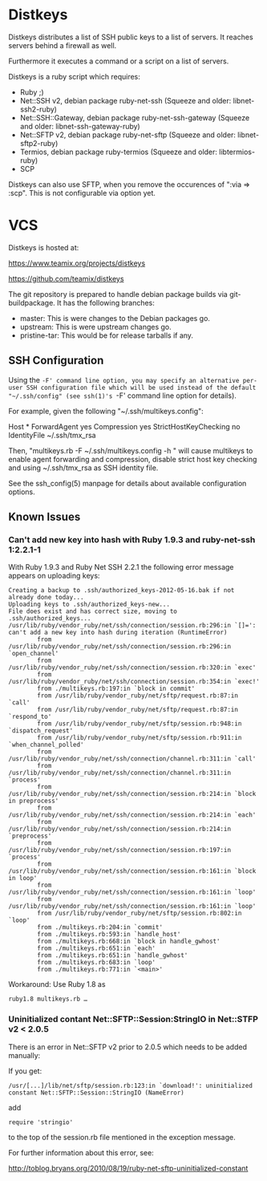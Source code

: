 Distkeys
========
Distkeys distributes a list of SSH public keys to a list of servers. It
reaches servers behind a firewall as well.

Furthermore it executes a command or a script on a list of servers.

Distkeys is a ruby script which requires:

* Ruby ;)
* Net::SSH v2, debian package ruby-net-ssh
  (Squeeze and older: libnet-ssh2-ruby)
* Net::SSH::Gateway, debian package ruby-net-ssh-gateway
  (Squeeze and older: libnet-ssh-gateway-ruby)
* Net::SFTP v2, debian package ruby-net-sftp
  (Squeeze and older: libnet-sftp2-ruby)
* Termios, debian package ruby-termios
  (Squeeze and older: libtermios-ruby)
* SCP

Distkeys can also use SFTP, when you remove the occurences of
":via => :scp". This is not configurable via option yet.


VCS
===

Distkeys is hosted at:

https://www.teamix.org/projects/distkeys

https://github.com/teamix/distkeys

The git repository is prepared to handle debian package builds via
git-buildpackage. It has the following branches:

* master: This is were changes to the Debian packages go.
* upstream: This is were upstream changes go.
* pristine-tar: This would be for release tarballs if any.


SSH Configuration
-----------------

Using the `-F' command line option, you may specify an alternative
per-user SSH configuration file which will be used instead of the default
"~/.ssh/config" (see ssh(1)'s `-F' command line option for details).

For example, given the following "~/.ssh/multikeys.config":

  Host *
      ForwardAgent yes
      Compression yes
      StrictHostKeyChecking no
      IdentityFile ~/.ssh/tmx_rsa

Then, "multikeys.rb -F ~/.ssh/multikeys.config -h <hostlist> <action>"
will cause multikeys to enable agent forwarding and compression, disable
strict host key checking and using ~/.ssh/tmx_rsa as SSH identity file.

See the ssh_config(5) manpage for details about available configuration
options.


Known Issues
------------

### Can't add new key into hash with Ruby 1.9.3 and ruby-net-ssh 1:2.2.1-1
With Ruby 1.9.3 and Ruby Net SSH 2.2.1 the following error message
appears on uploading keys:

	Creating a backup to .ssh/authorized_keys-2012-05-16.bak if not already done today...
	Uploading keys to .ssh/authorized_keys-new...
	File does exist and has correct size, moving to .ssh/authorized_keys...
	/usr/lib/ruby/vendor_ruby/net/ssh/connection/session.rb:296:in `[]=': can't add a new key into hash during iteration (RuntimeError)
        	from /usr/lib/ruby/vendor_ruby/net/ssh/connection/session.rb:296:in `open_channel'
        	from /usr/lib/ruby/vendor_ruby/net/ssh/connection/session.rb:320:in `exec'
        	from /usr/lib/ruby/vendor_ruby/net/ssh/connection/session.rb:354:in `exec!'
        	from ./multikeys.rb:197:in `block in commit'
        	from /usr/lib/ruby/vendor_ruby/net/sftp/request.rb:87:in `call'
        	from /usr/lib/ruby/vendor_ruby/net/sftp/request.rb:87:in `respond_to'
        	from /usr/lib/ruby/vendor_ruby/net/sftp/session.rb:948:in `dispatch_request'
        	from /usr/lib/ruby/vendor_ruby/net/sftp/session.rb:911:in `when_channel_polled'
        	from /usr/lib/ruby/vendor_ruby/net/ssh/connection/channel.rb:311:in `call'
        	from /usr/lib/ruby/vendor_ruby/net/ssh/connection/channel.rb:311:in `process'
        	from /usr/lib/ruby/vendor_ruby/net/ssh/connection/session.rb:214:in `block in preprocess'
        	from /usr/lib/ruby/vendor_ruby/net/ssh/connection/session.rb:214:in `each'
        	from /usr/lib/ruby/vendor_ruby/net/ssh/connection/session.rb:214:in `preprocess'
        	from /usr/lib/ruby/vendor_ruby/net/ssh/connection/session.rb:197:in `process'
        	from /usr/lib/ruby/vendor_ruby/net/ssh/connection/session.rb:161:in `block in loop'
        	from /usr/lib/ruby/vendor_ruby/net/ssh/connection/session.rb:161:in `loop'
        	from /usr/lib/ruby/vendor_ruby/net/ssh/connection/session.rb:161:in `loop'
        	from /usr/lib/ruby/vendor_ruby/net/sftp/session.rb:802:in `loop'
        	from ./multikeys.rb:204:in `commit'
        	from ./multikeys.rb:593:in `handle_host'
        	from ./multikeys.rb:668:in `block in handle_gwhost'
        	from ./multikeys.rb:651:in `each'
        	from ./multikeys.rb:651:in `handle_gwhost'
        	from ./multikeys.rb:683:in `loop'
        	from ./multikeys.rb:771:in `<main>'

Workaround: Use Ruby 1.8 as

	ruby1.8 multikeys.rb …


### Uninitialized contant Net::SFTP::Session:StringIO in Net::STFP v2 < 2.0.5
There is an error in Net::SFTP v2 prior to 2.0.5 which needs to be added
manually:

If you get:

	/usr/[...]/lib/net/sftp/session.rb:123:in `download!': uninitialized constant Net::SFTP::Session::StringIO (NameError) 

add

	require 'stringio'

to the top of the session.rb file mentioned in the exception message.

For further information about this error, see:

http://toblog.bryans.org/2010/08/19/ruby-net-sftp-uninitialized-constant

